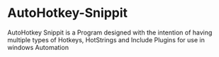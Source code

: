 # AutoHotkey-Snippit
AutoHotkey Snippit is a Program designed with the intention of having multiple types of Hotkeys, HotStrings and Include Plugins for use in windows Automation
